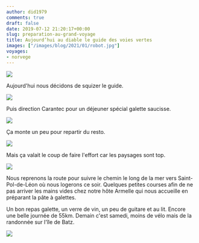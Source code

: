 ```yaml
---
author: did1979
comments: true
draft: false
date: 2019-07-12 21:20:17+00:00
slug: preparation-au-grand-voyage
title: Aujourd’hui au diable le guide des voies vertes
images: ["/images/blog/2021/01/robot.jpg"]
voyages:
- norvege
---
```


![](/images/blog/2021/01/robot.JPG)

Aujourd'hui nous décidons de squizer le guide.

![](/images/blog/2021/01/test-2.jpeg) 

Puis direction Carantec pour un déjeuner spécial galette saucisse.

![](/images/blog/2019/07/img_3618.jpg)

Ça monte un peu pour repartir du resto.

![](/images/blog/2019/07/img_3617.jpg)

Mais ça valait le coup de faire l'effort car les paysages sont top.

![](/images/blog/2019/07/img_3619.jpg)

Nous reprenons la route pour suivre le chemin le long de la mer vers Saint-Pol-de-Léon où nous logerons ce soir. Quelques petites courses afin de ne pas arriver les mains vides chez notre hôte Armelle qui nous accueille en préparant la pâte à galettes.

Un bon repas galette, un verre de vin, un peu de guitare et au lit. Encore une belle journée de 55km. Demain c'est samedi, moins de vélo mais de la randonnée sur l'île de Batz.

![](/images/blog/2019/07/img_3609.jpg)
